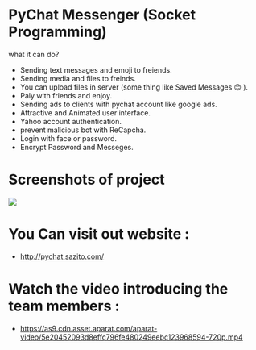 # PyChat Messenger (Socket Programming)


what it can do?

  - Sending text messages and emoji to freiends.
  - Sending media and files to freinds. 
  - You can upload files in server (some thing like Saved Messages 😊 ).
  - Paly with friends and enjoy.
  - Sending ads to clients with pychat account like google ads.
  - Attractive and Animated user interface.
  - Yahoo account authentication.
  - prevent malicious bot with ReCapcha.
  - Login with face or password.
  - Encrypt Password and Messeges.
  
  
  # Screenshots of project
  ![](http://8upload.ir/uploads/f597997611.gif)
  
  
  # You Can visit out website :
  - http://pychat.sazito.com/
  
  
  # Watch the video introducing the team members :
  - https://as9.cdn.asset.aparat.com/aparat-video/5e20452093d8effc796fe480249eebc123968594-720p.mp4
  
  
  

